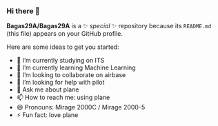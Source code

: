 ### Hi there 👋

**Bagas29A/Bagas29A** is a ✨ _special_ ✨ repository because its `README.md` (this file) appears on your GitHub profile. <br>

Here are some ideas to get you started:

- 🔭 I’m currently studying on ITS
- 🌱 I’m currently learning Machine Learning
- 👯 I’m looking to collaborate on airbase
- 🤔 I’m looking for help with pilot
- 💬 Ask me about plane
- 📫 How to reach me: using plane
- 😄 Pronouns: Mirage 2000C / Mirage 2000-5
- ⚡ Fun fact: love plane
